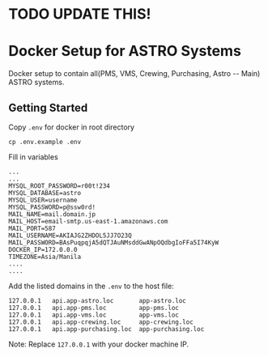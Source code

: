 # TODO UPDATE THIS!

# Docker Setup for ASTRO Systems
Docker setup to contain all(PMS, VMS, Crewing, Purchasing, Astro -- Main) ASTRO systems.  

## Getting Started
Copy `.env` for docker in root directory
```
cp .env.example .env
```
Fill in variables
```
...
...
MYSQL_ROOT_PASSWORD=r00t!234 
MYSQL_DATABASE=astro
MYSQL_USER=username
MYSQL_PASSWORD=p@ssw0rd!
MAIL_NAME=mail.domain.jp
MAIL_HOST=email-smtp.us-east-1.amazonaws.com
MAIL_PORT=587
MAIL_USERNAME=AKIAJG2ZHDOL5JJ7O23Q
MAIL_PASSWORD=BAsPuqpqjA5dQTJAuNMsddGwANpOQdbgIoFFa5I74KyW
DOCKER_IP=172.0.0.0
TIMEZONE=Asia/Manila
....
....
```
Add the listed domains in the `.env` to the host file:
```
127.0.0.1   api.app-astro.loc       app-astro.loc 
127.0.0.1   api.app-pms.loc         app-pms.loc 
127.0.0.1   api.app-vms.loc         app-vms.loc 
127.0.0.1   api.app-crewing.loc     app-crewing.loc 
127.0.0.1   api.app-purchasing.loc  app-purchasing.loc
```
Note: Replace `127.0.0.1` with your docker machine IP.
